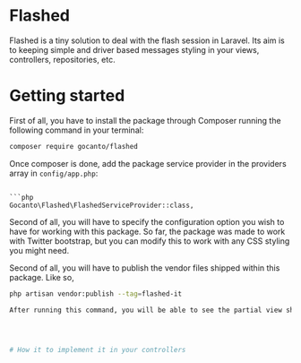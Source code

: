 # Flashed

Flashed is a tiny solution to deal with the flash session in Laravel. Its aim is to keeping simple and driver based messages styling in your views, controllers, repositories, etc.


# Getting started

First of all, you have to install the package through Composer running the following command in your terminal:

```bash
composer require gocanto/flashed
```

Once composer is done, add the package service provider in the providers array in `config/app.php`:
```

```php
Gocanto\Flashed\FlashedServiceProvider::class,
```


Second of all, you will have to specify the configuration option you wish to have for working with this package. So far, the package was made to work with Twitter bootstrap, but you can modify this to work with any CSS styling you might need.

Second of all, you will have to publish the vendor files shipped within this package. Like so,

```bash
php artisan vendor:publish --tag=flashed-it

After running this command, you will be able to see the partial view shipped with the packages, and the configuration file. Being the second one the most important file in order for the Flashed library to work properly. Also, you will find a good explanation about what each of the configuration options are about. You can take a look at them clicking on <a href="https://github.com/gocanto/flashed/blob/master/config/flashedit.php" _target="blank">here</a>.




# How it to implement it in your controllers
